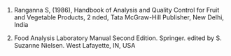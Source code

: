 1. Ranganna S, (1986), Handbook of Analysis and Quality Control for Fruit and Vegetable Products, 2 nded, Tata McGraw-Hill Publisher, New Delhi, India

2. Food Analysis Laboratory Manual Second Edition. Springer. edited by S. Suzanne Nielsen. West Lafayette, IN, USA
